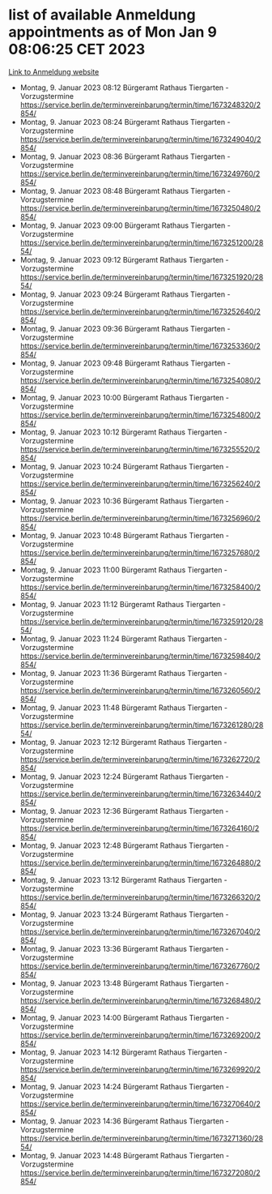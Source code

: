 # list of available Anmeldung appointments as of Mon Jan  9 08:06:25 CET 2023
[Link to Anmeldung website](https://service.berlin.de/terminvereinbarung/termin/tag.php?termin=0&anliegen[]=120686&dienstleisterlist=122210,122217,327316,122219,327312,122227,327314,122231,327346,122243,327348,122252,329742,122260,329745,122262,329748,122254,329751,122271,327278,122273,327274,122277,327276,330436,122280,327294,122282,327290,122284,327292,327539,122291,327270,122285,327266,122286,327264,122296,327268,150230,329760,122301,327282,122297,327286,122294,327284,122312,329763,122314,329775,122304,327330,122311,327334,122309,327332,122281,327352,122279,329772,122276,327324,122274,327326,122267,329766,122246,327318,122251,327320,122257,327322,122208,327298,122226,327300,121362,121364&herkunft=http%3A%2F%2Fservice.berlin.de%2Fdienstleistung%2F120686%2F)
- Montag, 9. Januar 2023 08:12 Bürgeramt Rathaus Tiergarten - Vorzugstermine https://service.berlin.de/terminvereinbarung/termin/time/1673248320/2854/
- Montag, 9. Januar 2023 08:24 Bürgeramt Rathaus Tiergarten - Vorzugstermine https://service.berlin.de/terminvereinbarung/termin/time/1673249040/2854/
- Montag, 9. Januar 2023 08:36 Bürgeramt Rathaus Tiergarten - Vorzugstermine https://service.berlin.de/terminvereinbarung/termin/time/1673249760/2854/
- Montag, 9. Januar 2023 08:48 Bürgeramt Rathaus Tiergarten - Vorzugstermine https://service.berlin.de/terminvereinbarung/termin/time/1673250480/2854/
- Montag, 9. Januar 2023 09:00 Bürgeramt Rathaus Tiergarten - Vorzugstermine https://service.berlin.de/terminvereinbarung/termin/time/1673251200/2854/
- Montag, 9. Januar 2023 09:12 Bürgeramt Rathaus Tiergarten - Vorzugstermine https://service.berlin.de/terminvereinbarung/termin/time/1673251920/2854/
- Montag, 9. Januar 2023 09:24 Bürgeramt Rathaus Tiergarten - Vorzugstermine https://service.berlin.de/terminvereinbarung/termin/time/1673252640/2854/
- Montag, 9. Januar 2023 09:36 Bürgeramt Rathaus Tiergarten - Vorzugstermine https://service.berlin.de/terminvereinbarung/termin/time/1673253360/2854/
- Montag, 9. Januar 2023 09:48 Bürgeramt Rathaus Tiergarten - Vorzugstermine https://service.berlin.de/terminvereinbarung/termin/time/1673254080/2854/
- Montag, 9. Januar 2023 10:00 Bürgeramt Rathaus Tiergarten - Vorzugstermine https://service.berlin.de/terminvereinbarung/termin/time/1673254800/2854/
- Montag, 9. Januar 2023 10:12 Bürgeramt Rathaus Tiergarten - Vorzugstermine https://service.berlin.de/terminvereinbarung/termin/time/1673255520/2854/
- Montag, 9. Januar 2023 10:24 Bürgeramt Rathaus Tiergarten - Vorzugstermine https://service.berlin.de/terminvereinbarung/termin/time/1673256240/2854/
- Montag, 9. Januar 2023 10:36 Bürgeramt Rathaus Tiergarten - Vorzugstermine https://service.berlin.de/terminvereinbarung/termin/time/1673256960/2854/
- Montag, 9. Januar 2023 10:48 Bürgeramt Rathaus Tiergarten - Vorzugstermine https://service.berlin.de/terminvereinbarung/termin/time/1673257680/2854/
- Montag, 9. Januar 2023 11:00 Bürgeramt Rathaus Tiergarten - Vorzugstermine https://service.berlin.de/terminvereinbarung/termin/time/1673258400/2854/
- Montag, 9. Januar 2023 11:12 Bürgeramt Rathaus Tiergarten - Vorzugstermine https://service.berlin.de/terminvereinbarung/termin/time/1673259120/2854/
- Montag, 9. Januar 2023 11:24 Bürgeramt Rathaus Tiergarten - Vorzugstermine https://service.berlin.de/terminvereinbarung/termin/time/1673259840/2854/
- Montag, 9. Januar 2023 11:36 Bürgeramt Rathaus Tiergarten - Vorzugstermine https://service.berlin.de/terminvereinbarung/termin/time/1673260560/2854/
- Montag, 9. Januar 2023 11:48 Bürgeramt Rathaus Tiergarten - Vorzugstermine https://service.berlin.de/terminvereinbarung/termin/time/1673261280/2854/
- Montag, 9. Januar 2023 12:12 Bürgeramt Rathaus Tiergarten - Vorzugstermine https://service.berlin.de/terminvereinbarung/termin/time/1673262720/2854/
- Montag, 9. Januar 2023 12:24 Bürgeramt Rathaus Tiergarten - Vorzugstermine https://service.berlin.de/terminvereinbarung/termin/time/1673263440/2854/
- Montag, 9. Januar 2023 12:36 Bürgeramt Rathaus Tiergarten - Vorzugstermine https://service.berlin.de/terminvereinbarung/termin/time/1673264160/2854/
- Montag, 9. Januar 2023 12:48 Bürgeramt Rathaus Tiergarten - Vorzugstermine https://service.berlin.de/terminvereinbarung/termin/time/1673264880/2854/
- Montag, 9. Januar 2023 13:12 Bürgeramt Rathaus Tiergarten - Vorzugstermine https://service.berlin.de/terminvereinbarung/termin/time/1673266320/2854/
- Montag, 9. Januar 2023 13:24 Bürgeramt Rathaus Tiergarten - Vorzugstermine https://service.berlin.de/terminvereinbarung/termin/time/1673267040/2854/
- Montag, 9. Januar 2023 13:36 Bürgeramt Rathaus Tiergarten - Vorzugstermine https://service.berlin.de/terminvereinbarung/termin/time/1673267760/2854/
- Montag, 9. Januar 2023 13:48 Bürgeramt Rathaus Tiergarten - Vorzugstermine https://service.berlin.de/terminvereinbarung/termin/time/1673268480/2854/
- Montag, 9. Januar 2023 14:00 Bürgeramt Rathaus Tiergarten - Vorzugstermine https://service.berlin.de/terminvereinbarung/termin/time/1673269200/2854/
- Montag, 9. Januar 2023 14:12 Bürgeramt Rathaus Tiergarten - Vorzugstermine https://service.berlin.de/terminvereinbarung/termin/time/1673269920/2854/
- Montag, 9. Januar 2023 14:24 Bürgeramt Rathaus Tiergarten - Vorzugstermine https://service.berlin.de/terminvereinbarung/termin/time/1673270640/2854/
- Montag, 9. Januar 2023 14:36 Bürgeramt Rathaus Tiergarten - Vorzugstermine https://service.berlin.de/terminvereinbarung/termin/time/1673271360/2854/
- Montag, 9. Januar 2023 14:48 Bürgeramt Rathaus Tiergarten - Vorzugstermine https://service.berlin.de/terminvereinbarung/termin/time/1673272080/2854/

